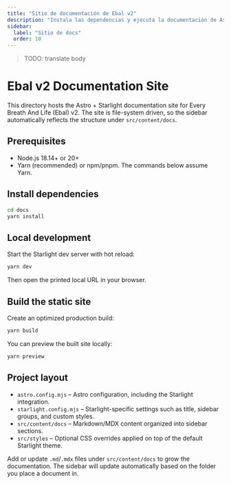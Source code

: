 ```yaml
---
title: "Sitio de documentación de Ebal v2"
description: "Instala las dependencias y ejecuta la documentación de Astro + Starlight en local."
sidebar:
  label: "Sitio de docs"
  order: 10
---
```

> TODO: translate body

# Ebal v2 Documentation Site

This directory hosts the Astro + Starlight documentation site for Every Breath And Life (Ebal) v2. The site is file-system driven, so the sidebar automatically reflects the structure under `src/content/docs`.

## Prerequisites

- Node.js 18.14+ or 20+
- Yarn (recommended) or npm/pnpm. The commands below assume Yarn.

## Install dependencies

```bash
cd docs
yarn install
```

## Local development

Start the Starlight dev server with hot reload:

```bash
yarn dev
```

Then open the printed local URL in your browser.

## Build the static site

Create an optimized production build:

```bash
yarn build
```

You can preview the built site locally:

```bash
yarn preview
```

## Project layout

- `astro.config.mjs` – Astro configuration, including the Starlight integration.
- `starlight.config.mjs` – Starlight-specific settings such as title, sidebar groups, and custom styles.
- `src/content/docs` – Markdown/MDX content organized into sidebar sections.
- `src/styles` – Optional CSS overrides applied on top of the default Starlight theme.

Add or update `.md`/`.mdx` files under `src/content/docs` to grow the documentation. The sidebar will update automatically based on the folder you place a document in.
